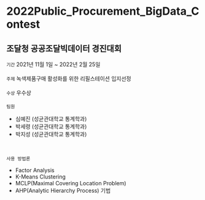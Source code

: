 # 2022Public_Procurement_BigData_Contest
조달청 공공조달빅데이터 경진대회
-------------
``` 기간 ``` 2021년 11월 1일 ~ 2022년 2월 25일 <br />
<br />
``` 주제 ``` 녹색제품구매 활성화를 위한 리필스테이션 입지선정<br />
<br />
``` 수상 ``` 우수상 <br />
<br />
``` 팀원 ``` <br />
- 심예진 (성균관대학교 통계학과)<br />
- 박세령 (성균관대학교 통계학과)<br />
- 박지성 (성균관대학교 통계학과)<br />
<br />

```사용 방법론 ``` <br />
- Factor Analysis
- K-Means Clustering
- MCLP(Maximal Covering Location Problem)
- AHP(Analytic Hierarchy Process) 기법

